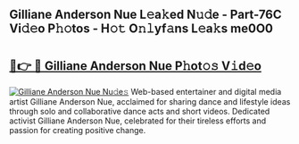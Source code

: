 ## Gilliane Anderson Nue L𝚎a𝚔ed N𝚞𝚍e - Part-76C Vi𝚍𝚎o P𝚑𝚘tos - H𝚘𝚝 O𝚗𝚕yf𝚊ns L𝚎a𝚔s me0O0

# <h2><a href="http://kf3bsq.oniu.top/?m=Gilliane+Anderson+Nue">🔗👉 🔴 Gilliane Anderson Nue P𝚑ot𝚘𝚜 V𝚒d𝚎o</a></h2>

[![Gilliane Anderson Nue Nu𝚍e𝚜](https://i.imgur.com/0qMVB7G.gif)](http://kf3bsq.oniu.top/?m=Gilliane+Anderson+Nue)
Web-based entertainer and digital media artist Gilliane Anderson Nue, acclaimed for sharing dance and lifestyle ideas through solo and collaborative dance acts and short videos. Dedicated activist Gilliane Anderson Nue, celebrated for their tireless efforts and passion for creating positive change.  
